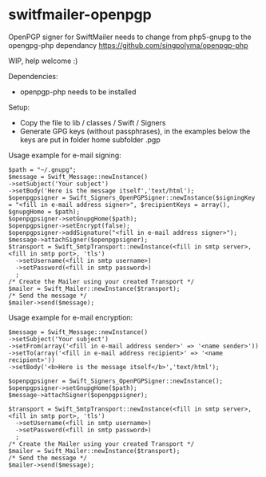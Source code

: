 # switfmailer-openpgp
OpenPGP signer for SwiftMailer
needs to change from php5-gnupg to the opengpg-php dependancy
https://github.com/singpolyma/openpgp-php

WIP, help welcome :)

Dependencies:
* openpgp-php needs to be installed

Setup:
* Copy the file to  lib / classes / Swift / Signers
* Generate GPG keys (without passphrases), in the examples below the keys are put in folder home subfolder .pgp

Usage example for e-mail signing:
```
$path = "~/.gnupg";
$message = Swift_Message::newInstance()
->setSubject('Your subject')
->setBody('Here is the message itself','text/html');
$openpgpsigner = Swift_Signers_OpenPGPSigner::newInstance($signingKey = "<fill in e-mail address signer>", $recipientKeys = array(), $gnupgHome = $path);
$openpgpsigner->setGnupgHome($path);
$openpgpsigner->setEncrypt(false);
$openpgpsigner->addSignature("<fill in e-mail address signer>");
$message->attachSigner($openpgpsigner);
$transport = Swift_SmtpTransport::newInstance(<fill in smtp server>, <fill in smtp port>, 'tls')
  ->setUsername(<fill in smtp username>)
  ->setPassword(<fill in smtp password>)
  ;
/* Create the Mailer using your created Transport */
$mailer = Swift_Mailer::newInstance($transport);
/* Send the message */
$mailer->send($message);
```

Usage example for e-mail encryption:
```
$message = Swift_Message::newInstance()
->setSubject('Your subject')
->setFrom(array('<fill in e-mail address sender>' => '<name sender>'))
->setTo(array('<fill in e-mail address recipient>' => '<name recipient>'))
->setBody('<b>Here is the message itself</b>','text/html');

$openpgpsigner = Swift_Signers_OpenPGPSigner::newInstance();
$openpgpsigner->setGnupgHome($path);
$message->attachSigner($openpgpsigner);

$transport = Swift_SmtpTransport::newInstance(<fill in smtp server>, <fill in smtp port>, 'tls')
  ->setUsername(<fill in smtp username>)
  ->setPassword(<fill in smtp password>)
  ;
/* Create the Mailer using your created Transport */
$mailer = Swift_Mailer::newInstance($transport);
/* Send the message */
$mailer->send($message);
```
